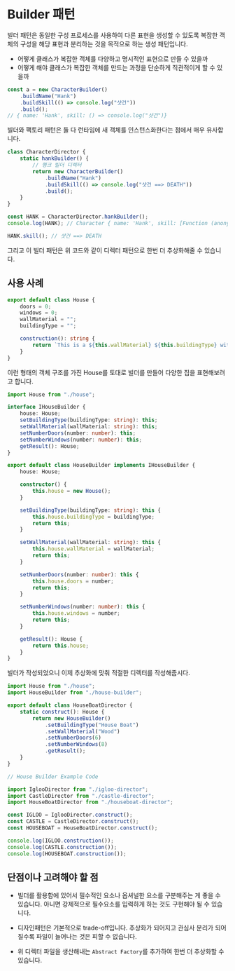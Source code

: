 # Builder 패턴

빌더 패턴은 동일한 구성 프로세스를 사용하여 다른 표현을 생성할 수 있도록 복잡한 객체의 구성을 해당 표현과 분리하는 것을 목적으로 하는 생성 패턴입니다.

- 어떻게 클래스가 복잡한 객체를 다양하고 명시적인 표현으로 만들 수 있을까
- 어떻게 해야 클래스가 복잡한 객체를 만드는 과정을 단순하게 직관적이게 할 수 있을까

```ts
const a = new CharacterBuilder()
	.buildName("Hank")
	.buildSkill(() => console.log("샷건"))
	.build();
// { name: 'Hank', skill: () => console.log("샷건")}
```

빌더와 팩토리 패턴은 둘 다 런타임에 새 객체를 인스턴스화한다는 점에서 매우 유사합니다.

```ts
class CharacterDirector {
	static hankBuilder() {
		// 행크 빌더 디렉터
		return new CharacterBuilder()
			.buildName("Hank")
			.buildSkill(() => console.log("샷건 ==> DEATH"))
			.build();
	}
}

const HANK = CharacterDirector.hankBuilder();
console.log(HANK); // Character { name: 'Hank', skill: [Function (anonymous)] }

HANK.skill(); // 샷건 ==> DEATH
```

그리고 이 빌더 패턴은 위 코드와 같이 디렉터 패턴으로 한번 더 추상화해줄 수 있습니다.

## 사용 사례

```ts
export default class House {
	doors = 0;
	windows = 0;
	wallMaterial = "";
	buildingType = "";

	construction(): string {
		return `This is a ${this.wallMaterial} ${this.buildingType} with ${this.doors} door(s) and ${this.windows} window(s).`;
	}
}
```

이런 형태의 객체 구조를 가진 House를 토대로 빌더를 만들어 다양한 집을 표현해보려고 합니다.

```ts
import House from "./house";

interface IHouseBuilder {
	house: House;
	setBuildingType(buildingType: string): this;
	setWallMaterial(wallMaterial: string): this;
	setNumberDoors(number: number): this;
	setNumberWindows(number: number): this;
	getResult(): House;
}

export default class HouseBuilder implements IHouseBuilder {
	house: House;

	constructor() {
		this.house = new House();
	}

	setBuildingType(buildingType: string): this {
		this.house.buildingType = buildingType;
		return this;
	}

	setWallMaterial(wallMaterial: string): this {
		this.house.wallMaterial = wallMaterial;
		return this;
	}

	setNumberDoors(number: number): this {
		this.house.doors = number;
		return this;
	}

	setNumberWindows(number: number): this {
		this.house.windows = number;
		return this;
	}

	getResult(): House {
		return this.house;
	}
}
```

빌더가 작성되었으니 이제 추상화에 맞춰 적절한 디렉터를 작성해줍시다.

```ts
import House from "./house";
import HouseBuilder from "./house-builder";

export default class HouseBoatDirector {
	static construct(): House {
		return new HouseBuilder()
			.setBuildingType("House Boat")
			.setWallMaterial("Wood")
			.setNumberDoors(6)
			.setNumberWindows(8)
			.getResult();
	}
}
```

```ts
// House Builder Example Code

import IglooDirector from "./igloo-director";
import CastleDirector from "./castle-director";
import HouseBoatDirector from "./houseboat-director";

const IGLOO = IglooDirector.construct();
const CASTLE = CastleDirector.construct();
const HOUSEBOAT = HouseBoatDirector.construct();

console.log(IGLOO.construction());
console.log(CASTLE.construction());
console.log(HOUSEBOAT.construction());
```

## 단점이나 고려해야 할 점

- 빌더를 활용함에 있어서 필수적인 요소나 옵셔널한 요소를 구분해주는 게 좋을 수 있습니다. 아니면 강제적으로 필수요소를 입력하게 하는 것도 구현해야 될 수 있습니다.

- 디자인패턴은 기본적으로 trade-off입니다. 추상화가 되어지고 관심사 분리가 되어질수록 파일이 늘어나는 것은 피할 수 없습니다.

- 위 디렉터 파일을 생산해내는 `Abstract Factory`를 추가하여 한번 더 추상화할 수 있습니다.
